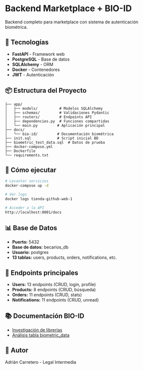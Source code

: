 # Backend Marketplace + BIO-ID

Backend completo para marketplace con sistema de autenticación biométrica.

## 🚀 Tecnologías

- **FastAPI** - Framework web
- **PostgreSQL** - Base de datos
- **SQLAlchemy** - ORM
- **Docker** - Contenedores
- **JWT** - Autenticación

## 📦 Estructura del Proyecto
```
├── app/
│   ├── models/          # Modelos SQLAlchemy
│   ├── schemas/         # Validaciones Pydantic
│   ├── routers/         # Endpoints API
│   ├── dependencies.py  # Funciones compartidas
│   └── main.py         # Aplicación principal
├── docs/
│   └── bio-id/         # Documentación biométrica
├── init.sql            # Script inicial BD
├── biometric_test_data.sql  # Datos de prueba
├── docker-compose.yml
├── Dockerfile
└── requirements.txt
```

## 🏃 Cómo ejecutar
```bash
# Levantar servicios
docker-compose up -d

# Ver logs
docker logs tienda-github-web-1

# Acceder a la API
http://localhost:8001/docs
```

## 📊 Base de Datos

- **Puerto:** 5432
- **Base de datos:** becarios_db
- **Usuario:** postgres
- **13 tablas:** users, products, orders, notifications, etc.

## 🔐 Endpoints principales

- **Users:** 13 endpoints (CRUD, login, profile)
- **Products:** 8 endpoints (CRUD, búsqueda)
- **Orders:** 11 endpoints (CRUD, stats)
- **Notifications:** 11 endpoints (CRUD, unread)

## 📚 Documentación BIO-ID

- [Investigación de librerías](docs/bio-id/investigacion_librerias.md)
- [Análisis tabla biometric_data](docs/bio-id/analisis_tabla_biometric.md)

## 👤 Autor

Adrián Carretero - Legal Intermedia